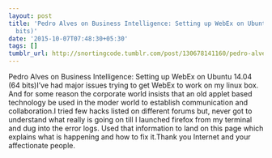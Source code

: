 ```yaml
---
layout: post
title: 'Pedro Alves on Business Intelligence: Setting up WebEx on Ubuntu 14.04 (64
  bits)'
date: '2015-10-07T07:48:30+05:30'
tags: []
tumblr_url: http://snortingcode.tumblr.com/post/130678141160/pedro-alves-on-business-intelligence-setting-up
---
```

Pedro Alves on Business Intelligence: Setting up WebEx on Ubuntu 14.04 (64 bits)I’ve had major issues trying to get WebEx to work on my linux box. And for some reason the corporate world insists that an old applet based technology be used in the moder world to establish communication and collaboration.I tried few hacks listed on different forums but, never got to understand what really is going on till I launched firefox from my terminal and dug into the error logs. Used that information to land on this page which explains what is happening and how to fix it.Thank you Internet and your affectionate people.

